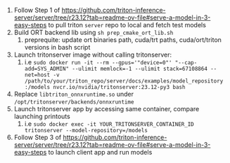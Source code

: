 1. Follow Step 1 of https://github.com/triton-inference-server/server/tree/r23.12?tab=readme-ov-file#serve-a-model-in-3-easy-steps to pull triton `server` repo to local and fetch test models
2. Build ORT backend lib using `sh prep_cmake_ort_lib.sh`
   1. preprequite: update ort binaries path, cuda/trt paths, cuda/ort/triton versions in bash script
3. Launch tritonserver image without calling tritonserver:
   1. i.e `sudo docker run -it --rm --gpus='"device=0"' "--cap-add=SYS_ADMIN" --ulimit memlock=-1 --ulimit stack=67108864 --net=host -v /path/to/your/triton_repo/server/docs/examples/model_repository:/models nvcr.io/nvidia/tritonserver:23.12-py3 bash`
4. Replace `libtriton_onnxruntime.so` under `/opt/tritonserver/backends/onnxruntime`
5. Launch tritonserver app by accessing same container, compare launching printouts
   1. i.e  `sudo docker exec -it YOUR_TRITONSERVER_CONTAINER_ID tritonserver --model-repository=/models`
6. Follow Step 3 of https://github.com/triton-inference-server/server/tree/r23.12?tab=readme-ov-file#serve-a-model-in-3-easy-steps to launch client app and run models
